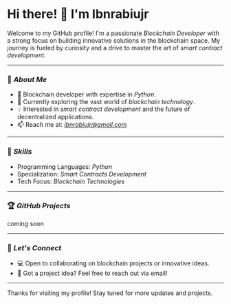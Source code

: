 # Hi there! 👋 I'm Ibnrabiujr

Welcome to my GitHub profile! I'm a passionate *Blockchain Developer* with a strong focus on building innovative solutions in the blockchain space. My journey is fueled by curiosity and a drive to master the art of *smart contract development*.

---

### 🔭 *About Me*
- 🚀 Blockchain developer with expertise in *Python*.
- 🌱 Currently exploring the vast world of *blockchain technology*.
- 💡 Interested in *smart contract development* and the future of decentralized applications.
- 📫 Reach me at: *ibnrabiujr@gmail.com*

---

### 🌟 *Skills*
- Programming Languages: *Python*
- Specialization: *Smart Contracts Development*
- Tech Focus: *Blockchain Technologies*

---

### 🏆 *GitHub Projects*
coming soon

---

### 🤝 *Let's Connect*
- 💻 Open to collaborating on blockchain projects or innovative ideas.
- 🤔 Got a project idea? Feel free to reach out via email!

---

Thanks for visiting my profile! Stay tuned for more updates and projects.
